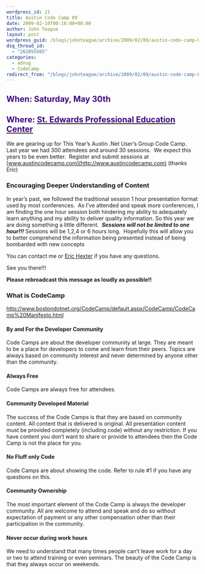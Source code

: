 ```yaml
---
wordpress_id: 21
title: Austin Code Camp 09
date: 2009-02-10T00:18:00+00:00
author: John Teague
layout: post
wordpress_guid: /blogs/johnteague/archive/2009/02/09/austin-code-camp-09.aspx
dsq_thread_id:
  - "262055565"
categories:
  - adnug
  - CodeCamp
redirect_from: "/blogs/johnteague/archive/2009/02/09/austin-code-camp-09.aspx/"
---
```

## <span style="color: #400080">When: Saturday, May 30th</span>

## <span style="color: #400080">Where: </span>[<span style="color: #400080">St. Edwards Professional Education Center</span>](http://www.pec.stedwards.edu/)

We are gearing up for This Year&rsquo;s Austin .Net User&rsquo;s Group Code Camp.&nbsp; Last year we had 300 attendees and around 30 sessions.&nbsp; We expect this years to be even better.&nbsp; Register and submit sessions at [www.austincodecamp.com](http://www.austincodecamp.com) (thanks Eric)

### Encouraging Deeper Understanding of Content

In year&rsquo;s past, we followed the traditional session 1 hour presentation format used by most conferences.&nbsp; As I&rsquo;ve attended and speak more conferences, I am finding the one hour session both hindering my ability to adequately learn anything and my ability to deliver quality information. So this year we are doing something a little different.&nbsp; **_Sessions will not be limited to one hour!!!_** Sessions will be 1,2,4 or 6 hours long.&nbsp; Hopefully this will allow you to better comprehend the information being presented instead of being bombarded with new concepts

You can contact me or [Eric Hexter](/blogs/hex/default.aspx) if you have any questions.

See you there!!!

**Please rebroadcast this message as loudly as possible!!**

### What is CodeCamp

<http://www.bostondotnet.org/CodeCamp/default.aspx/CodeCamp/CodeCamp%20Manifesto.html>

#### By and For the Developer Community

Code Camps are about the developer community at large. They are meant to be a place for developers to come and learn from their peers. Topics are always based on community interest and never determined by anyone other than the community.

#### Always Free

Code Camps are always free for attendees.

#### Community Developed Material

The success of the Code Camps is that they are based on community content. All content that is delivered is original. All presentation content must be provided completely (including code) without any restriction. If you have content you don&#8217;t want to share or provide to attendees then the Code Camp is not the place for you.

#### No Fluff only Code

Code Camps are about showing the code. Refer to rule #1 if you have any questions on this. 

#### Community Ownership

The most important element of the Code Camp is always the developer community. All are welcome to attend and speak and do so without expectation of payment or any other compensation other than their participation in the community.

#### Never occur during work hours

We need to understand that many times people can&#8217;t leave work for a day or two to attend training or even seminars. The beauty of the Code Camp is that they always occur on weekends.